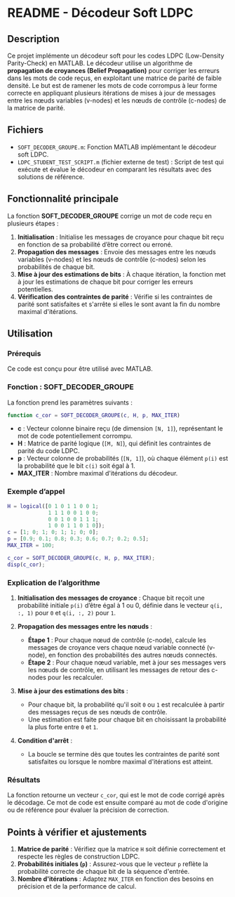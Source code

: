 # README - Décodeur Soft LDPC

## Description

Ce projet implémente un décodeur soft pour les codes LDPC (Low-Density Parity-Check) en MATLAB. Le décodeur utilise un algorithme de **propagation de croyances (Belief Propagation)** pour corriger les erreurs dans les mots de code reçus, en exploitant une matrice de parité de faible densité. Le but est de ramener les mots de code corrompus à leur forme correcte en appliquant plusieurs itérations de mises à jour de messages entre les nœuds variables (v-nodes) et les nœuds de contrôle (c-nodes) de la matrice de parité.

## Fichiers

- `SOFT_DECODER_GROUPE.m`: Fonction MATLAB implémentant le décodeur soft LDPC.
- `LDPC_STUDENT_TEST_SCRIPT.m` (fichier externe de test) : Script de test qui exécute et évalue le décodeur en comparant les résultats avec des solutions de référence.

## Fonctionnalité principale

La fonction **SOFT_DECODER_GROUPE** corrige un mot de code reçu en plusieurs étapes :
1. **Initialisation** : Initialise les messages de croyance pour chaque bit reçu en fonction de sa probabilité d’être correct ou erroné.
2. **Propagation des messages** : Envoie des messages entre les nœuds variables (v-nodes) et les nœuds de contrôle (c-nodes) selon les probabilités de chaque bit. 
3. **Mise à jour des estimations de bits** : À chaque itération, la fonction met à jour les estimations de chaque bit pour corriger les erreurs potentielles.
4. **Vérification des contraintes de parité** : Vérifie si les contraintes de parité sont satisfaites et s'arrête si elles le sont avant la fin du nombre maximal d'itérations.

## Utilisation

### Prérequis

Ce code est conçu pour être utilisé avec MATLAB.

### Fonction : SOFT_DECODER_GROUPE

La fonction prend les paramètres suivants :

```matlab
function c_cor = SOFT_DECODER_GROUPE(c, H, p, MAX_ITER)

```

- **c** : Vecteur colonne binaire reçu (de dimension `[N, 1]`), représentant le mot de code potentiellement corrompu.
- **H** : Matrice de parité logique (`[M, N]`), qui définit les contraintes de parité du code LDPC.
- **p** : Vecteur colonne de probabilités (`[N, 1]`), où chaque élément `p(i)` est la probabilité que le bit `c(i)` soit égal à 1.
- **MAX_ITER** : Nombre maximal d'itérations du décodeur.

### Exemple d’appel

```matlab
H = logical([0 1 0 1 1 0 0 1; 
             1 1 1 0 0 1 0 0;
             0 0 1 0 0 1 1 1;
             1 0 0 1 1 0 1 0]);
c = [1; 0; 1; 0; 1; 1; 0; 0];
p = [0.9; 0.1; 0.8; 0.3; 0.6; 0.7; 0.2; 0.5];
MAX_ITER = 100;

c_cor = SOFT_DECODER_GROUPE(c, H, p, MAX_ITER);
disp(c_cor);
```

### Explication de l’algorithme

1. **Initialisation des messages de croyance** : 
   Chaque bit reçoit une probabilité initiale `p(i)` d’être égal à 1 ou 0, définie dans le vecteur `q(i, :, 1)` pour `0` et `q(i, :, 2)` pour `1`.

2. **Propagation des messages entre les nœuds** :
   - **Étape 1** : Pour chaque nœud de contrôle (c-node), calcule les messages de croyance vers chaque nœud variable connecté (v-node), en fonction des probabilités des autres nœuds connectés.
   - **Étape 2** : Pour chaque nœud variable, met à jour ses messages vers les nœuds de contrôle, en utilisant les messages de retour des c-nodes pour les recalculer.

3. **Mise à jour des estimations des bits** :
   - Pour chaque bit, la probabilité qu'il soit `0` ou `1` est recalculée à partir des messages reçus de ses nœuds de contrôle.
   - Une estimation est faite pour chaque bit en choisissant la probabilité la plus forte entre `0` et `1`.

4. **Condition d'arrêt** :
   - La boucle se termine dès que toutes les contraintes de parité sont satisfaites ou lorsque le nombre maximal d'itérations est atteint.

### Résultats

La fonction retourne un vecteur `c_cor`, qui est le mot de code corrigé après le décodage. Ce mot de code est ensuite comparé au mot de code d'origine ou de référence pour évaluer la précision de correction.

## Points à vérifier et ajustements

1. **Matrice de parité** : Vérifiez que la matrice `H` soit définie correctement et respecte les règles de construction LDPC.
2. **Probabilités initiales (`p`)** : Assurez-vous que le vecteur `p` reflète la probabilité correcte de chaque bit de la séquence d'entrée.
3. **Nombre d'itérations** : Adaptez `MAX_ITER` en fonction des besoins en précision et de la performance de calcul.



